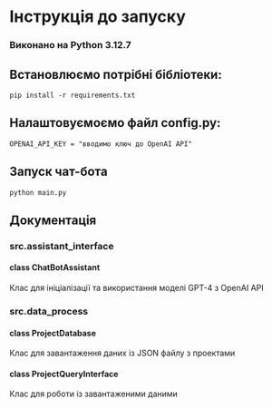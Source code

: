 # **Інструкція до запуску**

### Виконано на Python 3.12.7

## Встановлюємо потрібні бібліотеки:
```
pip install -r requirements.txt
```

## Налаштовуємоємо файл config.py:

```
OPENAI_API_KEY = "вводимо ключ до OpenAI API"
```
## Запуск чат-бота

```
python main.py
```

## Документація
### src.assistant_interface

#### class ChatBotAssistant
Клас для ініціалізації та використання моделі GPT-4 з OpenAI API

### src.data_process

#### class ProjectDatabase
Клас для завантаження даних із JSON файлу з проектами

#### class ProjectQueryInterface
Клас для роботи із завантаженими даними